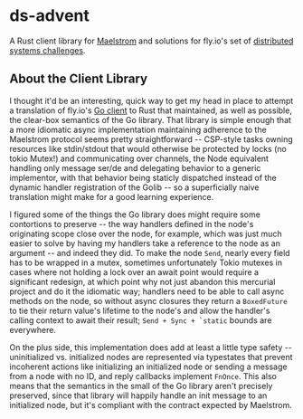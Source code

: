 ds-advent
=========

A Rust client library for [Maelstrom](https://github.com/jepsen-io/maelstrom) and solutions for fly.io's set of [distributed systems challenges](https://fly.io/dist-sys/1/).

## About the Client Library

I thought it'd be an interesting, quick way to get my head in place to attempt a translation of fly.io's [Go client](https://pkg.go.dev/github.com/jepsen-io/maelstrom/demo/go) to Rust that maintained, as well as possible, the clear-box semantics of the Go library. That library is simple enough that a more idiomatic async implementation maintaining adherence to the Maelstrom protocol seems pretty straightforward -- CSP-style tasks owning resources like stdin/stdout that would otherwise be protected by locks (no tokio Mutex!) and communicating over channels, the Node equivalent handling only message ser/de and delegating behavior to a generic implementor, with that behavior being staticly dispatched instead of the dynamic handler registration of the Golib -- so a superficially naive translation might make for a good learning experience.

I figured some of the things the Go library does might require some contortions to preserve -- the way handlers defined in the node's originating scope close over the node, for example, which was just much easier to solve by having my handlers take a reference to the node as an argument -- and indeed they did. To make the node `Send`, nearly every field has to be wrapped in a mutex, sometimes unfortunately Tokio mutexes in cases where not holding a lock over an await point would require a significant redesign, at which point why not just abandon this mercurial project and do it the idiomatic way; handlers need to be able to call async methods on the node, so without async closures they return a `BoxedFuture` to tie their return value's lifetime to the node's and allow the handler's calling context to await their result; ``Send + Sync + `static`` bounds are everywhere.

On the plus side, this implementation does add at least a little type safety -- uninitialized vs. initialized nodes are represented via typestates that prevent incoherent actions like initializing an initialized node or sending a message from a node with no ID, and reply callbacks implement `FnOnce`. This also means that the semantics in the small of the Go library aren't precisely preserved, since that library will happily handle an init message to an initialized node, but it's compliant with the contract expected by Maelstrom.
